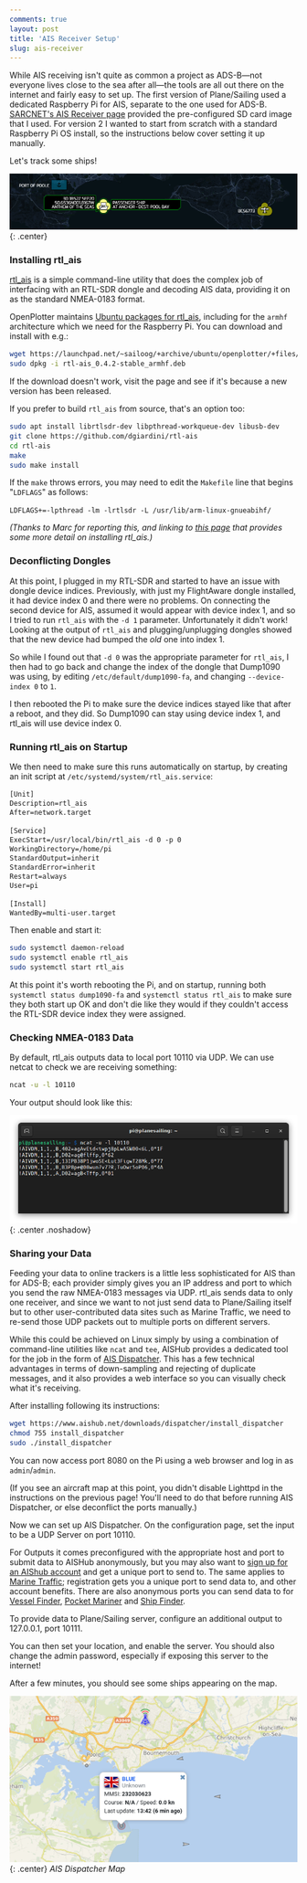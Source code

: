 ```yaml
---
comments: true
layout: post
title: 'AIS Receiver Setup'
slug: ais-receiver
---
```


While AIS receiving isn't quite as common a project as ADS-B&mdash;not everyone lives close to the sea after all&mdash;the tools are all out there on the internet and fairly easy to set up. The first version of Plane/Sailing used a dedicated Raspberry Pi for AIS, separate to the one used for ADS-B. [SARCNET's AIS Receiver page](https://www.sarcnet.org/ais-receiver.html) provided the pre-configured SD card image that I used. For version 2 I wanted to start from scratch with a standard Raspberry Pi OS install, so the instructions below cover setting it up manually.

Let's track some ships!

![Anthem of the Seas in Plane/Sailing](/hardware/planesailing/anthem.png){: .center}

### Installing rtl_ais

[rtl_ais](https://github.com/dgiardini/rtl-ais) is a simple command-line utility that does the complex job of interfacing with an RTL-SDR dongle and decoding AIS data, providing it on as the standard NMEA-0183 format.

OpenPlotter maintains [Ubuntu packages for rtl_ais](https://launchpad.net/~sailoog/+archive/ubuntu/openplotter/+sourcepub/11585432/+listing-archive-extra), including for the `armhf` architecture which we need for the Raspberry Pi. You can download and install with e.g.:

```bash
wget https://launchpad.net/~sailoog/+archive/ubuntu/openplotter/+files/rtl-ais_0.4.2-stable_armhf.deb
sudo dpkg -i rtl-ais_0.4.2-stable_armhf.deb
```

If the download doesn't work, visit the page and see if it's because a new version has been released.

If you prefer to build `rtl_ais` from source, that's an option too:

```bash
sudo apt install librtlsdr-dev libpthread-workqueue-dev libusb-dev
git clone https://github.com/dgiardini/rtl-ais
cd rtl-ais
make
sudo make install
```

If the `make` throws errors, you may need to edit the `Makefile` line that begins "`LDFLAGS`" as follows:

`LDFLAGS+=-lpthread -lm -lrtlsdr -L /usr/lib/arm-linux-gnueabihf/`

*(Thanks to Marc for reporting this, and linking to [this page](https://pysselilivet.blogspot.com/2020/05/ais-reciever-for-raspberry-pi-2-channel.html) that provides some more detail on installing rtl_ais.)*

### Deconflicting Dongles

At this point, I plugged in my RTL-SDR and started to have an issue with dongle device indices. Previously, with just my FlightAware dongle installed, it had device index 0 and there were no problems. On connecting the second device for AIS, assumed it would appear with device index 1, and so I tried to run `rtl_ais` with the `-d 1` parameter. Unfortunately it didn't work! Looking at the output of `rtl_ais` and plugging/unplugging dongles showed that the new device had bumped the *old* one into index 1.

So while I found out that `-d 0` was the appropriate parameter for `rtl_ais`, I then had to go back and change the index of the dongle that Dump1090 was using, by editing `/etc/default/dump1090-fa`, and changing `--device-index 0` to `1`.

I then rebooted the Pi to make sure the device indices stayed like that after a reboot, and they did. So Dump1090 can stay using device index 1, and rtl_ais will use device index 0.


### Running rtl_ais on Startup

We then need to make sure this runs automatically on startup, by creating an init script at `/etc/systemd/system/rtl_ais.service`:

```
[Unit]
Description=rtl_ais
After=network.target

[Service]
ExecStart=/usr/local/bin/rtl_ais -d 0 -p 0
WorkingDirectory=/home/pi
StandardOutput=inherit
StandardError=inherit
Restart=always
User=pi

[Install]
WantedBy=multi-user.target
```

Then enable and start it:

```bash
sudo systemctl daemon-reload
sudo systemctl enable rtl_ais
sudo systemctl start rtl_ais
```

At this point it's worth rebooting the Pi, and on startup, running both `systemctl status dump1090-fa` and `systemctl status rtl_ais` to make sure they both start up OK and don't die like they would if they couldn't access the RTL-SDR device index they were assigned.


### Checking NMEA-0183 Data

By default, rtl_ais outputs data to local port 10110 via UDP. We can use netcat to check we are receiving something:

```bash
ncat -u -l 10110
```

Your output should look like this:

![Terminal showing AIS NMEA-0183 data](/hardware/planesailing/ais-nmea.png){: .center .noshadow}


### Sharing your Data

Feeding your data to online trackers is a little less sophisticated for AIS than for ADS-B; each provider simply gives you an IP address and port to which you send the raw NMEA-0183 messages via UDP. rtl_ais sends data to only one receiver, and since we want to not just send data to Plane/Sailing itself but to other user-contributed data sites such as Marine Traffic, we need to re-send those UDP packets out to multiple ports on different servers.

While this could be achieved on Linux simply by using a combination of command-line utilities like `ncat` and `tee`, AISHub provides a dedicated tool for the job in the form of [AIS Dispatcher](https://www.aishub.net/ais-dispatcher). This has a few technical advantages in terms of down-sampling and rejecting of duplicate messages, and it also provides a web interface so you can visually check what it's receiving.

After installing following its instructions:

```bash
wget https://www.aishub.net/downloads/dispatcher/install_dispatcher
chmod 755 install_dispatcher
sudo ./install_dispatcher
```

You can now access port 8080 on the Pi using a web browser and log in as `admin`/`admin`.

(If you see an aircraft map at this point, you didn't disable Lighttpd in the instructions on the previous page! You'll need to do that before running AIS Dispatcher, or else deconflict the ports manually.)

Now we can set up AIS Dispatcher. On the configuration page, set the input to be a UDP Server on port 10110.

For Outputs it comes preconfigured with the appropriate host and port to submit data to  AISHub anonymously, but you may also want to [sign up for an AIShub account](http://www.aishub.net/join-us) and get a unique port to send to. The same applies to [Marine Traffic](https://www.marinetraffic.com/en/users/register/1/12); registration gets you a unique port to send data to, and other account benefits. There are also anonymous ports you can send data to for [Vessel Finder](https://stations.vesselfinder.com/become-partner), [Pocket Mariner](http://pocketmariner.com/ais-ship-tracking/cover-your-area/) and [Ship Finder](https://shipfinder.co/about/coverage/).

To provide data to Plane/Sailing server, configure an additional output to 127.0.0.1, port 10111.

You can then set your location, and enable the server. You should also change the admin password, especially if exposing this server to the internet!

After a few minutes, you should see some ships appearing on the map.

![AIS Dispatcher Map](/hardware/planesailing/ais-dispatcher.png){: .center}
*AIS Dispatcher Map*